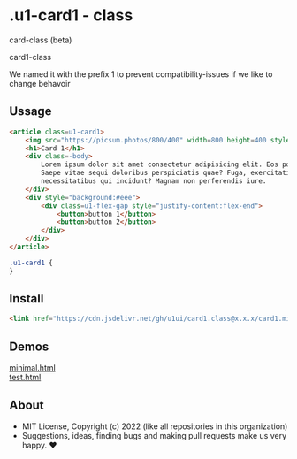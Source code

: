 # .u1-card1 - class
card-class (beta)

card1-class

We named it with the prefix 1 to prevent compatibility-issues if we like to change behavoir

## Ussage

```html
<article class=u1-card1>
    <img src="https://picsum.photos/800/400" width=800 height=400 style="padding:0" alt="image">
    <h1>Card 1</h1>
    <div class=-body>
        Lorem ipsum dolor sit amet consectetur adipisicing elit. Eos porro pariatur ducimus aut?
        Saepe vitae sequi doloribus perspiciatis quae? Fuga, exercitationem voluptatum facilis
        necessitatibus qui incidunt? Magnam non perferendis iure.
    </div>
    <div style="background:#eee">
        <div class=u1-flex-gap style="justify-content:flex-end">
            <button>button 1</button>
            <button>button 2</button>
        </div>
    </div>
</article>
```

```css
.u1-card1 {
}
```

## Install

```html
<link href="https://cdn.jsdelivr.net/gh/u1ui/card1.class@x.x.x/card1.min.css" rel=stylesheet>
```

## Demos

[minimal.html](http://gcdn.li/u1ui/card1.class@main/tests/minimal.html)  
[test.html](http://gcdn.li/u1ui/card1.class@main/tests/test.html)  

## About

- MIT License, Copyright (c) 2022 <u1> (like all repositories in this organization) <br>
- Suggestions, ideas, finding bugs and making pull requests make us very happy. ♥

